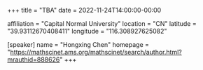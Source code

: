 +++
title = "TBA"
date = 2022-11-24T14:00:00-00:00

affiliation = "Capital Normal University"
location = "CN"
latitude = "39.93112670408411"
longitude = "116.308927625082"

[speaker]
  name = "Hongxing Chen"
  homepage = "https://mathscinet.ams.org/mathscinet/search/author.html?mrauthid=888626"
+++
